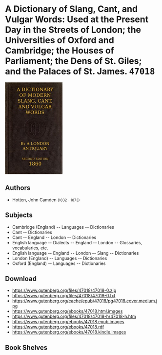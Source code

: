 # A Dictionary of Slang, Cant, and Vulgar Words: Used at the Present Day in the Streets of London; the Universities of Oxford and Cambridge; the Houses of Parliament; the Dens of St. Giles; and the Palaces of St. James. <kbd>47018</kbd>

![](./cover.medium.jpg "")

## Authors


 - Hotten, John Camden <small>(1832 - 1873)</small>

## Subjects


 - Cambridge (England) -- Languages -- Dictionaries
 - Cant -- Dictionaries
 - Cant -- England -- London -- Dictionaries
 - English language -- Dialects -- England -- London -- Glossaries, vocabularies, etc.
 - English language -- England -- London -- Slang -- Dictionaries
 - London (England) -- Languages -- Dictionaries
 - Oxford (England) -- Languages -- Dictionaries

## Download


 - https://www.gutenberg.org/files/47018/47018-0.zip
 - https://www.gutenberg.org/files/47018/47018-0.txt
 - https://www.gutenberg.org/cache/epub/47018/pg47018.cover.medium.jpg
 - https://www.gutenberg.org/ebooks/47018.html.images
 - https://www.gutenberg.org/files/47018/47018-h/47018-h.htm
 - https://www.gutenberg.org/ebooks/47018.epub.images
 - https://www.gutenberg.org/ebooks/47018.rdf
 - https://www.gutenberg.org/ebooks/47018.kindle.images

## Book Shelves


